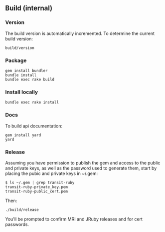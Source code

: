 ## Build (internal)

### Version

The build version is automatically incremented.  To determine the
current build version:

    build/version

### Package

    gem install bundler
    bundle install
    bundle exec rake build

### Install locally

    bundle exec rake install

### Docs

To build api documentation:

    gem install yard
    yard

### Release

Assuming you have permission to publish the gem and access to the
public and private keys, as well as the password used to generate
them, start by placing the pubic and private keys in ~/.gem:

    $ ls ~/.gem | grep transit-ruby
    transit-ruby-private_key.pem
    transit-ruby-public_cert.pem

Then:

    ./build/release

You'll be prompted to confirm MRI and JRuby releases and for cert
passwords.
